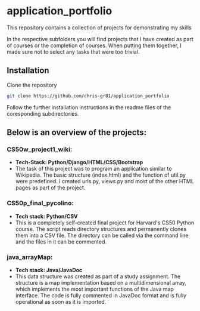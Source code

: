 # application_portfolio
This repository contains  a collection of projects for demonstrating my skills

In the respective subfolders you will find projects that I have created as part of courses or the completion of courses. When putting them together, I made sure not to select any tasks that were too trivial. 
## Installation
Clone the repository
```bash
git clone https://github.com/chris-gr81/application_portfolio
```
Follow the further installation instructions in the readme files of the coresponding subdirectories.

## Below is an overview of the projects:

### CS50w_project1_wiki:
* **Tech-Stack: Python/Django/HTML/CSS/Bootstrap**
* The task of this project was to program an application similar to Wikipedia. The basic structure (index.html) and the function of util.py were predefined. I created urls.py, views.py and most of the other HTML pages as part of the project.

### CS50p_final_pycolino:
* **Tech stack: Python/CSV**
* This is a completely self-created final project for Harvard's CS50 Python course. The script reads directory structures and permanently clones them into a CSV file. The directory can be called via the command line and the files in it can be commented. 

### java_arrayMap:
* **Tech stack: Java/JavaDoc**
* This data structure was created as part of a study assignment. The structure is a map implementation based on a multidimensional array, which implements the most important functions of the Java map interface. The code is fully commented in JavaDoc format and is fully operational as soon as it is imported.


